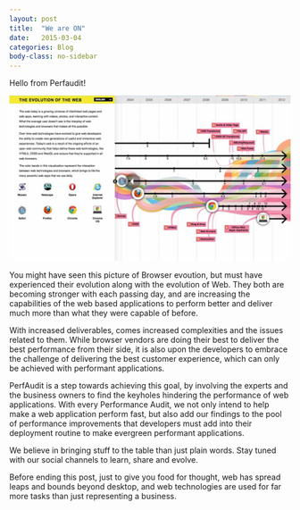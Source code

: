 ```yaml
---
layout: post
title:  "We are ON"
date:   2015-03-04
categories: Blog
body-class: no-sidebar
---
```


Hello from Perfaudit!

![Evolution of the Web](/images/blog/evolution-web.jpg)

You might have seen this picture of Browser evoution, but must have experienced their evolution along with the evolution of Web. They both are becoming stronger with each passing day, and are increasing the capabilities of the web based applications to perform better and deliver much more than what they were capable of before.

With increased deliverables, comes increased complexities and the issues related to them. While browser vendors are doing their best to deliver the best performance from their side, it is also upon the developers to embrace the challenge of delivering the best customer experience, which can only be achieved with performant applications.

PerfAudit is a step towards achieving this goal, by involving the experts and the business owners to find the keyholes hindering the performance of web applications. With every Performance Audit, we not only intend to help make a web application perform fast, but also add our findings to the pool of performance improvements that developers must add into their deployment routine to make evergreen performant applications.

We believe in bringing stuff to the table than just plain words. Stay tuned with our social channels to learn, share and evolve.

Before ending this post, just to give you food for thought, web has spread leaps and bounds beyond desktop, and web technologies are used for far more tasks than just representing a business.
